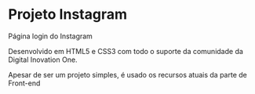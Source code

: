 # Projeto Instagram
 Página login do Instagram

Desenvolvido em HTML5 e CSS3 com todo o suporte da comunidade da Digital Inovation One.

Apesar de ser um projeto simples, é usado os recursos atuais da parte de Front-end
